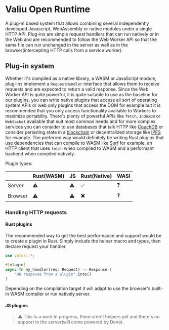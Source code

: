 # Valiu Open Runtime

A plug-in based system that allows combining several independently developed Javascript, WebAssembly or native modules under a single HTTP API. Plug-ins are simple request handlers that can run natively or in the Web and are recommended to follow the Web Worker API so that the same file can run unchanged in the server as well as in the browser(intercepting HTTP calls from a service worker).

## Plug-in system

Whether it's compiled as a native library, a WASM or JavaScript module, plug-ins implement a `RequestHandler` interface that allows them to receive requests and are expected to return a valid response. Since the Web Worker API is quite powerful, it is quite suitable to use as the baseline for our plugins, you can write native plugins that access all sort of operating system APIs or web only plugins that access the DOM for example but it is recommended that you only access functionality available to Workers to maximize portability. There's plenty of powerful APIs like `fetch`, `IndexDB` or `WebSocket` available that suit most common needs and for more complex services you can consider to use databases that talk HTTP like [CouchDB](https://couchdb.apache.org) or consider persisting state in a [blockchain](https://github.com/valibre-org/node) or decentralized storage like [IPFS](https://ipfs.io) for example. The preferred way would definitely be writing Rust plugins that use dependencies that can compile to WASM like [Surf](https://github.com/http-rs/surf) for example, an HTTP client that uses `fetch` when compiled to WASM and a performant backend when compiled natively.

Plugin types:

|        | Rust(WASM) | JS | Rust(Native) | WASI |
|--------|------------|----|--------------|------|
| Server | ⚠️ | ⚠️ | ✅ | ❓ |
| Browser| ⚠️ | ⚠️ | ✖️ | ❓ |

### Handling HTTP requests

#### Rust plugins

The recommended way to get the best performance and support would be to create a plugin in Rust. Simply include the helper macro and types, then declare request your handler.

```rust
use valor::*;

#[vlugin]
async fn my_handler(req: Request) -> Response {
    "OK response from a plugin".into()
}
```

Depending on the compilation target it will adapt to use the browser's built-in WASM compiler or run natively server.

#### JS plugins

> ⚠️ This is a work in progress, there aren't helpers yet and there's no support in the server(will come powered by Deno).
